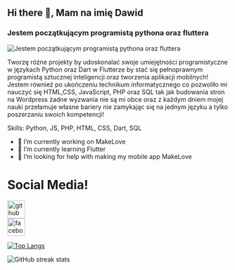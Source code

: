 ## Hi there 👋, Mam na imię Dawid
### Jestem początkującym programistą pythona oraz fluttera
![Jestem początkującym programistą pythona oraz fluttera](https://img.freepik.com/free-photo/professional-programmer-working-late-dark-office_1098-18705.jpg)

Tworzę różne projekty by udoskonalać swoje umiejętności programistyczne w językach Python oraz Dart w Flutterze by stać się pełnoprawnym programistą sztucznej inteligencji oraz tworzenia aplikacji mobilnych! Jestem również po ukończeniu technikum informatycznego co pozwoliło mi nauczyć się HTML,CSS, JavaScript, PHP oraz SQL tak jak budowania stron na Wordpress żadne wyzwania nie są mi obce oraz z każdym dniem mojej nauki przełamuje własne bariery nie zamykając się na jednym języku a tylko poszerzaniu swoich kompetencji!

Skills: Python, JS, PHP, HTML, CSS, Dart, SQL

- 🔭 I’m currently working on  MakeLove 
- 🌱 I’m currently learning Flutter 
- 🤔 I’m looking for help with making my mobile app MakeLove 

# Social Media!
[<img src='https://cdn.jsdelivr.net/npm/simple-icons@3.0.1/icons/github.svg' alt='github' height='40'>](https://github.com/frazq) <br> [<img src='https://cdn.jsdelivr.net/npm/simple-icons@3.0.1/icons/facebook.svg' alt='facebook' height='40'>](https://www.facebook.com/CO.CI.DO.TEGO.TYPIE/)  

[![Top Langs](https://github-readme-stats.vercel.app/api/top-langs/?username=frazq)](https://github.com/anuraghazra/github-readme-stats)

![GitHub streak stats](https://streak-stats.demolab.com/?user=frazq)  

